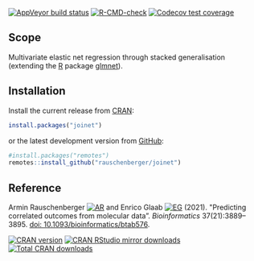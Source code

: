 
[![AppVeyor build status](https://ci.appveyor.com/api/projects/status/github/rauschenberger/joinet?svg=true)](https://ci.appveyor.com/project/rauschenberger/joinet)
[![R-CMD-check](https://github.com/rauschenberger/joinet/actions/workflows/R-CMD-check.yaml/badge.svg)](https://github.com/rauschenberger/joinet/actions/workflows/R-CMD-check.yaml)
[![Codecov test coverage](https://codecov.io/gh/rauschenberger/joinet/graph/badge.svg)](https://app.codecov.io/gh/rauschenberger/joinet)

## Scope

Multivariate elastic net regression through stacked generalisation (extending the [R](https://cran.r-project.org) package [glmnet](https://CRAN.R-project.org/package=glmnet)).

## Installation

Install the current release from
[CRAN](https://CRAN.R-project.org/package=joinet):

``` r
install.packages("joinet")
```

or the latest development version from
[GitHub](https://github.com/rauschenberger/joinet):

``` r
#install.packages("remotes")
remotes::install_github("rauschenberger/joinet")
```

## Reference

Armin Rauschenberger
[![AR](https://info.orcid.org/wp-content/uploads/2019/11/orcid_16x16.png)](https://orcid.org/0000-0001-6498-4801)
and Enrico Glaab
[![EG](https://info.orcid.org/wp-content/uploads/2019/11/orcid_16x16.png)](https://orcid.org/0000-0003-3977-7469)
(2021). "Predicting correlated outcomes from molecular data”. *Bioinformatics* 37(21):3889–3895.
[doi: 10.1093/bioinformatics/btab576](https://doi.org/10.1093/bioinformatics/btab576).

[![CRAN version](https://www.r-pkg.org/badges/version/joinet)](https://CRAN.R-project.org/package=joinet)
[![CRAN RStudio mirror downloads](https://cranlogs.r-pkg.org/badges/joinet)](https://CRAN.R-project.org/package=joinet)
[![Total CRAN downloads](https://cranlogs.r-pkg.org/badges/grand-total/joinet)](https://CRAN.R-project.org/package=joinet)
